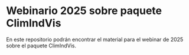 # Webinario 2025 sobre paquete ClimIndVis

En este repositorio podrán encontrar el material para el webinar de 2025 sobre el paquete ClimIndVis.
